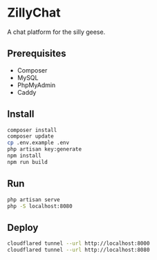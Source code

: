 # ZillyChat
A chat platform for the silly geese.

## Prerequisites
- Composer
- MySQL
- PhpMyAdmin
- Caddy

## Install
```bash
composer install
composer update
cp .env.example .env
php artisan key:generate
npm install
npm run build
```
## Run
```bash
php artisan serve
php -S localhost:8080
```
## Deploy
```bash
cloudflared tunnel --url http://localhost:8000
cloudflared tunnel --url http://localhost:8080
```

